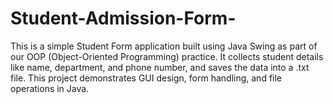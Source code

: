 # Student-Admission-Form-
This is a simple Student Form application built using Java Swing as part of our OOP (Object-Oriented Programming) practice. It collects student details like name, department, and phone number, and saves the data into a .txt file. This project demonstrates GUI design, form handling, and file operations in Java.
